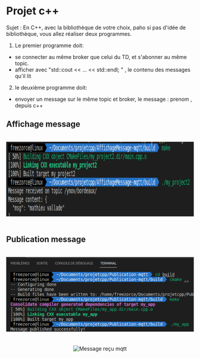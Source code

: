 # Projet c++

Sujet : En C++, avec la bibliothèque de votre choix, paho si pas d'idée de bibliothèque, vous allez réaliser deux programmes.

1) Le premier programme doit:
 - se connecter au même broker que celui du TD, et s'abonner au même topic.
 - afficher  avec  "std::cout << ... << std::endl; " , le contenu des messages qu'il lit
 

2) le deuxième programme doit:
  - envoyer un message sur le même topic et broker, le message : prenom , depuis c++

## Affichage message 

<div align="center">
  </br>
  <img src="images/AffichageMessage.png" alt="Message reçu terminal" height="200">
  </br></br>
</div>

## Publication message

<div align="center">
  </br>
  <img src="images/EnvoiMessage.png" alt="Envoi message" height="200">
  </br></br>
</div>

<div align="center">
  </br>
  <img src="images/ReçuPublication.png" alt="Message reçu mqtt" height="200">
  </br></br>
</div>

